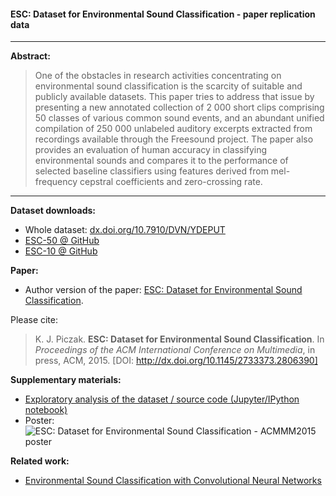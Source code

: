 #### ESC: Dataset for Environmental Sound Classification - paper replication data

---

**Abstract:**

> One of the obstacles in research activities concentrating on environmental sound classification is the scarcity of suitable and publicly available datasets. This paper tries to address that issue by presenting a new annotated collection of 2 000 short clips comprising 50 classes of various common sound events, and an abundant unified compilation of 250 000 unlabeled auditory excerpts extracted from recordings available through the Freesound project. The paper also provides an evaluation of human accuracy in classifying environmental sounds and compares it to the performance of selected baseline classifiers using features derived from mel-frequency cepstral coefficients and zero-crossing rate.

---

**Dataset downloads:**

* Whole dataset: [dx.doi.org/10.7910/DVN/YDEPUT](http://dx.doi.org/10.7910/DVN/YDEPUT)
* [ESC-50 @ GitHub](https://github.com/karoldvl/ESC-50)
* [ESC-10 @ GitHub](https://github.com/karoldvl/ESC-10)

**Paper:**

* Author version of the paper: [ESC: Dataset for Environmental Sound Classification](http://karol.piczak.com/papers/Piczak2015-ESC-Dataset.pdf).

Please cite:

> K. J. Piczak. **ESC: Dataset for Environmental Sound Classification**. In *Proceedings of the ACM International Conference on Multimedia*, in press, ACM, 2015. [DOI: http://dx.doi.org/10.1145/2733373.2806390]

**Supplementary materials:**

* [Exploratory analysis of the dataset / source code (Jupyter/IPython notebook)](http://nbviewer.ipython.org/github/karoldvl/paper-2015-esc-dataset/blob/master/Notebook/ESC-Dataset-for-Environmental-Sound-Classification.ipynb)
* Poster:
![ESC: Dataset for Environmental Sound Classification - ACMMM2015 poster](https://github.com/karoldvl/paper-2015-esc-dataset/raw/master/Poster/ACM-Poster-small.gif)

**Related work:**

* [Environmental Sound Classification with Convolutional Neural Networks](https://github.com/karoldvl/paper-2015-esc-convnet)
